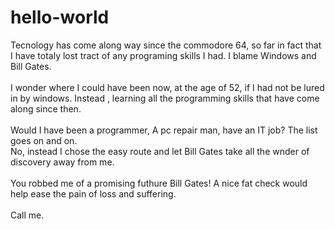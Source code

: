 # hello-world
  Tecnology has come along way since the commodore 64, so far in fact that I have totaly lost tract of any programing skills I had.
I blame Windows and Bill Gates. <br><br>I wonder where I could have been now, at the age of 52, if I had not be lured in by windows. 
Instead , learning all the programming skills that have come along since then. <br><br>Would I have been a programmer, A pc repair man, have an IT job? The list goes on and on. <br>
No, instead I chose the easy route and let Bill Gates take all the wnder of discovery away from me.<br><br>
You robbed me of a promising futhure Bill Gates! A nice fat check would help ease the pain of loss and suffering. <br><br>Call me.
